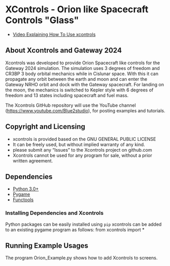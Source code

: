 # XControls - Orion like Spacecraft Controls "Glass"
* [Video Explaining How To Use xcontrols](https://youtu.be/JWG_6-4nBaA )

## About Xcontrols and Gateway 2024
Xcontrols was developed to provide Orion Spacecraft like controls for the Gateway 2024 simulation. The simulation uses 3 degrees of freedom and CR3BP 3 body orbital mechanics while in Cislunar space. With this it can propagate any orbit between the earth and moon and can enter the Gateway NRHO orbit and dock with the Gateway spacecraft. For landing on the moon, the mechanics is switched to Kepler style with 6 degrees of freedom and 13 states including spacecraft and fuel mass.

The Xcontrols GitHub repository will use the YouTube channel (https://www.youtube.com/Blue2studio), for posting examples and tutorials.

## Copyright and Licensing
* xcontrols is provided based on the GNU GENERAL PUBLIC LICENSE
* It can be freely used, but without implied warranty of any kind.
* please submit any “Issues” to the Xcontrols project on github.com
* Xcontrols cannot be used for any program for sale, without a prior written agreement.

## Dependencies
* [Python 3.0+](https://www.python.org/)
* [Pygame](https://www.pygame.org)
* [Functools](https://docs.python.org/3/library/functools.html)

### Installing Dependencies and Xcontrols
Python packages can be easily installed using `pip`
xcontrols can be added to an existing pygame program as follows:
from xcontrols import *

## Running Example Usages
The program Orion_Example.py shows how to add Xcontrols to screens.
